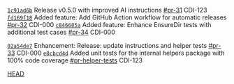 [`1c91ad6b`](https://github.com/PingDavidR/go-release-test/commit/1c91ad6b) Release v0.5.0 with improved AI instructions [#pr-31](https://github.com/PingDavidR/go-release-test/pull/pr-31) CDI-123
[`fd169f18`](https://github.com/PingDavidR/go-release-test/commit/fd169f18) Added feature: Add GitHub Action workflow for automatic releases [#pr-32](https://github.com/PingDavidR/go-release-test/pull/pr-32) CDI-000
[`c846685a`](https://github.com/PingDavidR/go-release-test/commit/c846685a) Added feature: Enhance EnsureDir tests with additional test cases [#pr-34](https://github.com/PingDavidR/go-release-test/pull/pr-34) CDI-000

[`02a54de7`](https://github.com/PingDavidR/go-release-test/commit/02a54de7) Enhancement: Release: update instructions and helper tests [#pr-33](https://github.com/PingDavidR/go-release-test/pull/pr-33) CDI-000
[`e8cbcd4d`](https://github.com/PingDavidR/go-release-test/commit/e8cbcd4d) Added unit tests for the internal helpers package with 100% code coverage [#pr-helper-tests](https://github.com/PingDavidR/go-release-test/pull/pr-helper-tests) CDI-123

[HEAD](https://github.com/PingDavidR/go-release-test/commit/HEAD)
